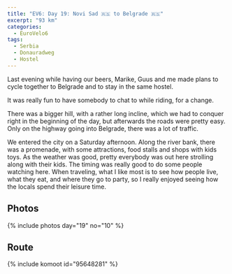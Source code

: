 ```yaml
---
title: "EV6: Day 19: Novi Sad 🇷🇸 to Belgrade 🇷🇸"
excerpt: "93 km"
categories:
  - EuroVelo6
tags:
  - Serbia
  - Donauradweg
  - Hostel
---
```


Last evening while having our beers, Marike, Guus and me made plans to cycle together to Belgrade and to stay in the same hostel.

It was really fun to have somebody to chat to while riding, for a change.

There was a bigger hill, with a rather long incline, which we had to conquer right in the beginning of the day, but afterwards the roads were pretty easy. Only on the highway going into Belgrade, there was a lot of traffic.

We entered the city on a Saturday afternoon. Along the river bank, there was a promenade, with some attractions, food stalls and shops with kids toys. As the weather was good, pretty everybody was out here strolling along with their kids.
The timing was really good to do some people watching here. When traveling, what I like most is to see how people live, what they eat, and where they go to party, so I really enjoyed seeing how the locals spend their leisure time.

## Photos

{% include photos day="19" no="10" %}

## Route
{% include komoot id="95648281" %}
